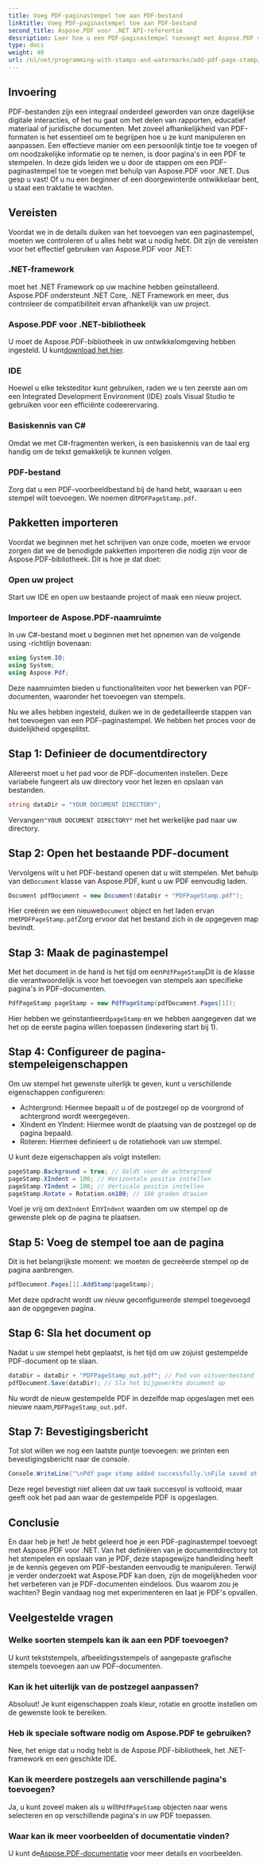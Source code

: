 ```yaml
---
title: Voeg PDF-paginastempel toe aan PDF-bestand
linktitle: Voeg PDF-paginastempel toe aan PDF-bestand
second_title: Aspose.PDF voor .NET API-referentie
description: Leer hoe u een PDF-paginastempel toevoegt met Aspose.PDF voor .NET met deze gedetailleerde handleiding. Vergroot de impact van uw PDF-documenten.
type: docs
weight: 40
url: /nl/net/programming-with-stamps-and-watermarks/add-pdf-page-stamp/
---
```

## Invoering

PDF-bestanden zijn een integraal onderdeel geworden van onze dagelijkse digitale interacties, of het nu gaat om het delen van rapporten, educatief materiaal of juridische documenten. Met zoveel afhankelijkheid van PDF-formaten is het essentieel om te begrijpen hoe u ze kunt manipuleren en aanpassen. Een effectieve manier om een persoonlijk tintje toe te voegen of om noodzakelijke informatie op te nemen, is door pagina's in een PDF te stempelen. In deze gids leiden we u door de stappen om een PDF-paginastempel toe te voegen met behulp van Aspose.PDF voor .NET. Dus gesp u vast! Of u nu een beginner of een doorgewinterde ontwikkelaar bent, u staat een traktatie te wachten.

## Vereisten

Voordat we in de details duiken van het toevoegen van een paginastempel, moeten we controleren of u alles hebt wat u nodig hebt. Dit zijn de vereisten voor het effectief gebruiken van Aspose.PDF voor .NET:

### .NET-framework
moet het .NET Framework op uw machine hebben geïnstalleerd. Aspose.PDF ondersteunt .NET Core, .NET Framework en meer, dus controleer de compatibiliteit ervan afhankelijk van uw project.

### Aspose.PDF voor .NET-bibliotheek
 U moet de Aspose.PDF-bibliotheek in uw ontwikkelomgeving hebben ingesteld. U kunt[download het hier](https://releases.aspose.com/pdf/net/). 

### IDE
Hoewel u elke teksteditor kunt gebruiken, raden we u ten zeerste aan om een Integrated Development Environment (IDE) zoals Visual Studio te gebruiken voor een efficiënte codeerervaring.

### Basiskennis van C#
Omdat we met C#-fragmenten werken, is een basiskennis van de taal erg handig om de tekst gemakkelijk te kunnen volgen.

### PDF-bestand
 Zorg dat u een PDF-voorbeeldbestand bij de hand hebt, waaraan u een stempel wilt toevoegen. We noemen dit`PDFPageStamp.pdf`. 

## Pakketten importeren 

Voordat we beginnen met het schrijven van onze code, moeten we ervoor zorgen dat we de benodigde pakketten importeren die nodig zijn voor de Aspose.PDF-bibliotheek. Dit is hoe je dat doet:

### Open uw project
Start uw IDE en open uw bestaande project of maak een nieuw project.

### Importeer de Aspose.PDF-naamruimte
In uw C#-bestand moet u beginnen met het opnemen van de volgende using -richtlijn bovenaan:

```csharp
using System.IO;
using System;
using Aspose.Pdf;
```

Deze naamruimten bieden u functionaliteiten voor het bewerken van PDF-documenten, waaronder het toevoegen van stempels.

Nu we alles hebben ingesteld, duiken we in de gedetailleerde stappen van het toevoegen van een PDF-paginastempel. We hebben het proces voor de duidelijkheid opgesplitst. 

## Stap 1: Definieer de documentdirectory

Allereerst moet u het pad voor de PDF-documenten instellen. Deze variabele fungeert als uw directory voor het lezen en opslaan van bestanden.

```csharp
string dataDir = "YOUR DOCUMENT DIRECTORY";
```

 Vervangen`"YOUR DOCUMENT DIRECTORY"` met het werkelijke pad naar uw directory.

## Stap 2: Open het bestaande PDF-document

 Vervolgens wilt u het PDF-bestand openen dat u wilt stempelen. Met behulp van de`Document` klasse van Aspose.PDF, kunt u uw PDF eenvoudig laden.

```csharp
Document pdfDocument = new Document(dataDir + "PDFPageStamp.pdf");
```

 Hier creëren we een nieuwe`Document` object en het laden ervan met`PDFPageStamp.pdf`Zorg ervoor dat het bestand zich in de opgegeven map bevindt.

## Stap 3: Maak de paginastempel

 Met het document in de hand is het tijd om een`PdfPageStamp`Dit is de klasse die verantwoordelijk is voor het toevoegen van stempels aan specifieke pagina's in PDF-documenten.

```csharp
PdfPageStamp pageStamp = new PdfPageStamp(pdfDocument.Pages[1]);
```

Hier hebben we geïnstantieerd`pageStamp` en we hebben aangegeven dat we het op de eerste pagina willen toepassen (indexering start bij 1).

## Stap 4: Configureer de pagina-stempeleigenschappen

Om uw stempel het gewenste uiterlijk te geven, kunt u verschillende eigenschappen configureren:

- Achtergrond: Hiermee bepaalt u of de postzegel op de voorgrond of achtergrond wordt weergegeven.
- XIndent en YIndent: Hiermee wordt de plaatsing van de postzegel op de pagina bepaald.
- Roteren: Hiermee definieert u de rotatiehoek van uw stempel.

U kunt deze eigenschappen als volgt instellen:

```csharp
pageStamp.Background = true; // Geldt voor de achtergrond
pageStamp.XIndent = 100; // Horizontale positie instellen
pageStamp.YIndent = 100; // Verticale positie instellen
pageStamp.Rotate = Rotation.on180; // 180 graden draaien
```

 Voel je vrij om de`XIndent` En`YIndent` waarden om uw stempel op de gewenste plek op de pagina te plaatsen.

## Stap 5: Voeg de stempel toe aan de pagina

Dit is het belangrijkste moment: we moeten de gecreëerde stempel op de pagina aanbrengen.

```csharp
pdfDocument.Pages[1].AddStamp(pageStamp);
```

Met deze opdracht wordt uw nieuw geconfigureerde stempel toegevoegd aan de opgegeven pagina.

## Stap 6: Sla het document op

Nadat u uw stempel hebt geplaatst, is het tijd om uw zojuist gestempelde PDF-document op te slaan. 

```csharp
dataDir = dataDir + "PDFPageStamp_out.pdf"; // Pad van uitvoerbestand
pdfDocument.Save(dataDir); // Sla het bijgewerkte document op
```

Nu wordt de nieuw gestempelde PDF in dezelfde map opgeslagen met een nieuwe naam,`PDFPageStamp_out.pdf`.

## Stap 7: Bevestigingsbericht

Tot slot willen we nog een laatste puntje toevoegen: we printen een bevestigingsbericht naar de console.

```csharp
Console.WriteLine("\nPdf page stamp added successfully.\nFile saved at " + dataDir);
```

Deze regel bevestigt niet alleen dat uw taak succesvol is voltooid, maar geeft ook het pad aan waar de gestempelde PDF is opgeslagen.

## Conclusie

En daar heb je het! Je hebt geleerd hoe je een PDF-paginastempel toevoegt met Aspose.PDF voor .NET. Van het definiëren van je documentdirectory tot het stempelen en opslaan van je PDF, deze stapsgewijze handleiding heeft je de kennis gegeven om PDF-bestanden eenvoudig te manipuleren. Terwijl je verder onderzoekt wat Aspose.PDF kan doen, zijn de mogelijkheden voor het verbeteren van je PDF-documenten eindeloos. Dus waarom zou je wachten? Begin vandaag nog met experimenteren en laat je PDF's opvallen.

## Veelgestelde vragen

### Welke soorten stempels kan ik aan een PDF toevoegen?  
U kunt tekststempels, afbeeldingsstempels of aangepaste grafische stempels toevoegen aan uw PDF-documenten.

### Kan ik het uiterlijk van de postzegel aanpassen?  
Absoluut! Je kunt eigenschappen zoals kleur, rotatie en grootte instellen om de gewenste look te bereiken.

### Heb ik speciale software nodig om Aspose.PDF te gebruiken?  
Nee, het enige dat u nodig hebt is de Aspose.PDF-bibliotheek, het .NET-framework en een geschikte IDE.

### Kan ik meerdere postzegels aan verschillende pagina's toevoegen?  
 Ja, u kunt zoveel maken als u wilt`PdfPageStamp` objecten naar wens selecteren en op verschillende pagina's in uw PDF toepassen.

### Waar kan ik meer voorbeelden of documentatie vinden?  
 U kunt de[Aspose.PDF-documentatie](https://reference.aspose.com/pdf/net/) voor meer details en voorbeelden.